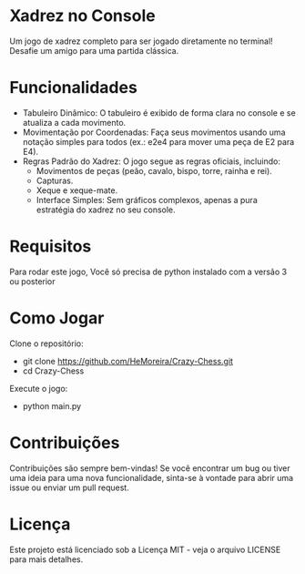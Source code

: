 # Xadrez no Console
Um jogo de xadrez completo para ser jogado diretamente no terminal! Desafie um amigo para uma partida clássica.

# Funcionalidades
- Tabuleiro Dinâmico: O tabuleiro é exibido de forma clara no console e se atualiza a cada movimento.
- Movimentação por Coordenadas: Faça seus movimentos usando uma notação simples para todos (ex.: e2e4 para mover uma peça de E2 para E4).
- Regras Padrão do Xadrez: O jogo segue as regras oficiais, incluindo:
   - Movimentos de peças (peão, cavalo, bispo, torre, rainha e rei).
   - Capturas.
   - Xeque e xeque-mate.
   - Interface Simples: Sem gráficos complexos, apenas a pura estratégia do xadrez no seu console.

# Requisitos
Para rodar este jogo, Você só precisa de python instalado com a versão 3 ou posterior

# Como Jogar
Clone o repositório:
- git clone https://github.com/HeMoreira/Crazy-Chess.git
- cd Crazy-Chess

Execute o jogo:
- python main.py

# Contribuições
Contribuições são sempre bem-vindas! Se você encontrar um bug ou tiver uma ideia para uma nova funcionalidade, sinta-se à vontade para abrir uma issue ou enviar um pull request.

# Licença
Este projeto está licenciado sob a Licença MIT - veja o arquivo LICENSE para mais detalhes.

